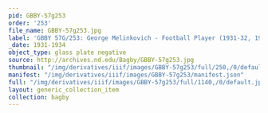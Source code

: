 ```yaml
---
pid: GBBY-57g253
order: '253'
file_name: GBBY-57g253.jpg
label: 'GBBY 57G/253: George Melinkovich - Football Player (1931-32, 1934) - 1931-1934'
_date: 1931-1934
object_type: glass plate negative
source: http://archives.nd.edu/Bagby/GBBY-57g253.jpg
thumbnail: "/img/derivatives/iiif/images/GBBY-57g253/full/250,/0/default.jpg"
manifest: "/img/derivatives/iiif/images/GBBY-57g253/manifest.json"
full: "/img/derivatives/iiif/images/GBBY-57g253/full/1140,/0/default.jpg"
layout: generic_collection_item
collection: bagby
---
```

